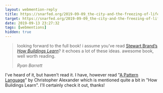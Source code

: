 ```yaml
---
layout: webmention-reply
title: https://snarfed.org/2019-09-09_the-city-and-the-freezing-of-life
target: https://snarfed.org/2019-09-09_the-city-and-the-freezing-of-life
date: 2019-09-13 23:27:32
tags: [webmentions]
hidden: true
---
```


<blockquote class="p-in-reply-to h-cite">
  <p class="p-content">
    looking forward to the full book! i assume you’ve read 
    <a href="https://books.google.com/books?id=zkgRgdVN2GIC">Stewart Brand’s <em>How Buildings Learn</em></a>?
    it echoes a lot of these ideas. awesome book, well worth reading.
  </p>
  <cite class="p-author h-card">Ryan Barrett</cite>
</blockquote>

I've heard of it, but haven't read it. I have, however read "[A Pattern Language](https://books.google.com/books?id=FTpxDwAAQBAJ)" by Christopher Alexander
which is mentioned quite a bit in "How Buildings Learn". I'll certainly check it out, thanks!

